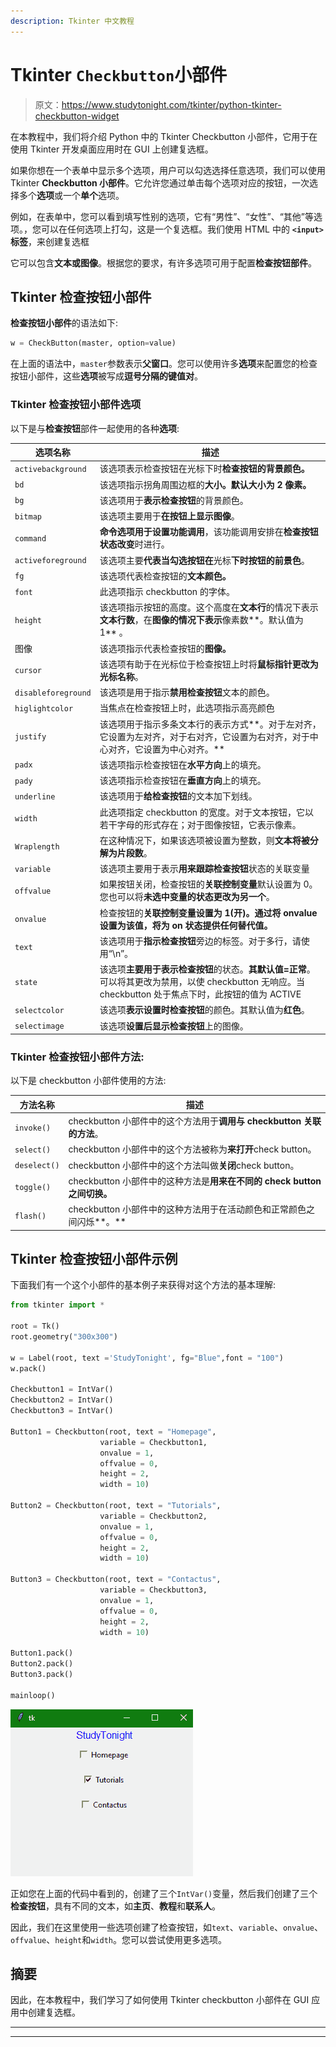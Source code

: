 ```yaml
---
description: Tkinter 中文教程
---
```


# Tkinter `Checkbutton`小部件

> 原文：<https://www.studytonight.com/tkinter/python-tkinter-checkbutton-widget>

在本教程中，我们将介绍 Python 中的 Tkinter Checkbutton 小部件，它用于在使用 Tkinter 开发桌面应用时在 GUI 上创建复选框。

如果你想在一个表单中显示多个选项，用户可以勾选选择任意选项，我们可以使用 Tkinter **Checkbutton 小部件**。它允许您通过单击每个选项对应的按钮，一次选择多个**选项**或一个**单个**选项。

例如，在表单中，您可以看到填写性别的选项，它有“男性”、“女性”、“其他”等选项。，您可以在任何选项上打勾，这是一个复选框。我们使用 HTML 中的 **`<input>`标签**，来创建复选框

它可以包含**文本或图像**。根据您的要求，有许多选项可用于配置**检查按钮部件**。

## Tkinter 检查按钮小部件

**检查按钮小部件**的语法如下:

```py
w = CheckButton(master, option=value)
```

在上面的语法中，`master`参数表示**父窗口**。您可以使用许多**选项**来配置您的检查按钮小部件，这些**选项**被写成**逗号分隔的键值对**。

### Tkinter 检查按钮小部件选项

以下是与**检查按钮**部件一起使用的各种**选项**:

| **选项名称** | **描述** |
| --- | --- |
| `activebackground` | 该选项表示检查按钮在光标下时**检查按钮的背景颜色。** |
| `bd` | 该选项指示拐角周围边框的**大小。默认大小为 2 像素。** |
| `bg` | 该选项用于**表示检查按钮**的背景颜色。 |
| `bitmap` | 该选项主要用于**在按钮上显示图像**。 |
| `command` | **命令选项用于设置功能调用**，该功能调用安排在**检查按钮状态改变**时进行。 |
| `activeforeground` | 该选项主要**代表当勾选按钮在**光标**下时按钮的前景色**。 |
| `fg` | 该选项代表检查按钮的**文本颜色。** |
| `font` | 此选项指示 checkbutton 的字体。 |
| `height` | 该选项指示按钮的高度。这个高度在**文本行**的情况下表示**文本行数**，在**图像的情况下表示**像素数**。默认值为 1** 。 |
| 图像 | 该选项指示代表检查按钮的**图像。** |
| `cursor` | 该选项有助于在光标位于检查按钮上时将**鼠标指针更改为光标名称**。 |
| `disableforeground` | 该选项是用于指示**禁用检查按钮**文本的颜色。 |
| `higlightcolor` | 当焦点在检查按钮上时，此选项指示高亮颜色 |
| `justify` | 该选项用于指示多条文本行的表示方式**。对于左对齐，它设置为左对齐，对于右对齐，它设置为右对齐，对于中心对齐，它设置为中心对齐。** |
| `padx` | 该选项指示检查按钮在**水平方向**上的填充。 |
| `pady` | 该选项指示检查按钮在**垂直方向**上的填充。 |
| `underline` | 该选项用于**给检查按钮**的文本加下划线。 |
| `width` | 此选项指定 checkbutton 的宽度。对于文本按钮，它以若干字母的形式存在；对于图像按钮，它表示像素。 |
| `Wraplength` | 在这种情况下，如果该选项被设置为整数，则**文本将被分解为片段数**。 |
| `variable` | 该选项主要用于表示**用来跟踪检查按钮**状态的关联变量 |
| `offvalue` | 如果按钮关闭，检查按钮的**关联控制变量**默认设置为 0。您也可以将**未选中变量的状态更改为另一个**。 |
| `onvalue` | 检查按钮的**关联控制变量设置为 1(开)。通过将 onvalue 设置为该值，将为 on 状态提供任何替代值。** |
| `text` | 该选项用于**指示检查按钮**旁边的标签。对于多行，请使用“\n”。 |
| `state` | 该选项**主要用于表示检查按钮**的状态。**其默认值=正常**。可以将其更改为禁用，以使 checkbutton 无响应。当 checkbutton 处于焦点下时，此按钮的值为 ACTIVE |
| `selectcolor` | 该选项**表示设置时检查按钮**的颜色。其默认值为**红色**。 |
| `selectimage` | 该选项**设置后显示检查按钮**上的图像。 |

### Tkinter 检查按钮小部件方法:

以下是 checkbutton 小部件使用的方法:

| **方法名称** | **描述** |
| --- | --- |
| `invoke()` | checkbutton 小部件中的这个方法用于**调用与 checkbutton 关联的方法**。 |
| `select()` | checkbutton 小部件中的这个方法被称为**来打开**check button。 |
| `deselect()` | checkbutton 小部件中的这个方法叫做**关闭**check button。 |
| `toggle()` | checkbutton 小部件中的这种方法是**用来在不同的 check button 之间切换。** |
| `flash()` | checkbutton 小部件中的这种方法用于在活动颜色和正常颜色之间闪烁**。** |

## Tkinter 检查按钮小部件示例

下面我们有一个这个小部件的基本例子来获得对这个方法的基本理解:

```py
from tkinter import *

root = Tk() 
root.geometry("300x300") 

w = Label(root, text ='StudyTonight', fg="Blue",font = "100") 
w.pack() 

Checkbutton1 = IntVar() 
Checkbutton2 = IntVar() 
Checkbutton3 = IntVar() 

Button1 = Checkbutton(root, text = "Homepage", 
					variable = Checkbutton1, 
					onvalue = 1, 
					offvalue = 0, 
					height = 2, 
					width = 10) 

Button2 = Checkbutton(root, text = "Tutorials", 
					variable = Checkbutton2, 
					onvalue = 1, 
					offvalue = 0, 
					height = 2, 
					width = 10) 

Button3 = Checkbutton(root, text = "Contactus", 
					variable = Checkbutton3, 
					onvalue = 1, 
					offvalue = 0, 
					height = 2, 
					width = 10) 

Button1.pack() 
Button2.pack() 
Button3.pack() 

mainloop() 
```

![tkinter checkbutton widget](img/c7f0736763c5438abc0328404a97224d.png)

正如您在上面的代码中看到的，创建了三个`IntVar()`变量，然后我们创建了三个**检查按钮**，具有不同的文本，如**主页**、**教程**和**联系人**。

因此，我们在这里使用一些选项创建了检查按钮，如`text`、`variable`、`onvalue`、`offvalue`、`height`和`width`。您可以尝试使用更多选项。

## 摘要

因此，在本教程中，我们学习了如何使用 Tkinter checkbutton 小部件在 GUI 应用中创建复选框。

* * *

* * *